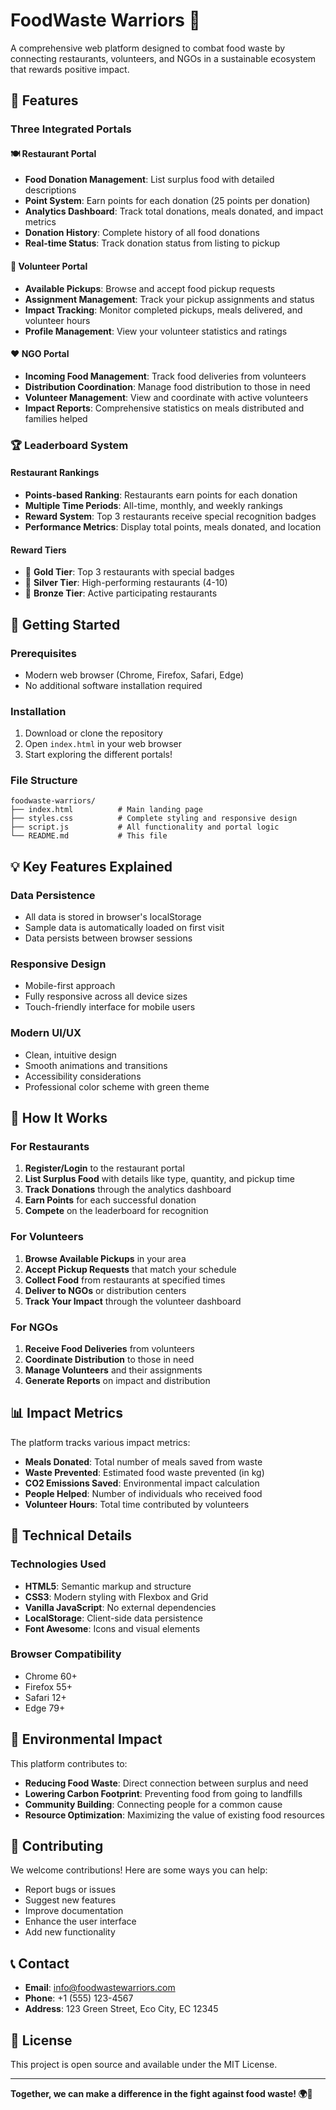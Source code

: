 # FoodWaste Warriors 🌱

A comprehensive web platform designed to combat food waste by connecting restaurants, volunteers, and NGOs in a sustainable ecosystem that rewards positive impact.

## 🌟 Features

### Three Integrated Portals

#### 🍽️ Restaurant Portal
- **Food Donation Management**: List surplus food with detailed descriptions
- **Point System**: Earn points for each donation (25 points per donation)
- **Analytics Dashboard**: Track total donations, meals donated, and impact metrics
- **Donation History**: Complete history of all food donations
- **Real-time Status**: Track donation status from listing to pickup

#### 🤝 Volunteer Portal
- **Available Pickups**: Browse and accept food pickup requests
- **Assignment Management**: Track your pickup assignments and status
- **Impact Tracking**: Monitor completed pickups, meals delivered, and volunteer hours
- **Profile Management**: View your volunteer statistics and ratings

#### ❤️ NGO Portal
- **Incoming Food Management**: Track food deliveries from volunteers
- **Distribution Coordination**: Manage food distribution to those in need
- **Volunteer Management**: View and coordinate with active volunteers
- **Impact Reports**: Comprehensive statistics on meals distributed and families helped

### 🏆 Leaderboard System

#### Restaurant Rankings
- **Points-based Ranking**: Restaurants earn points for each donation
- **Multiple Time Periods**: All-time, monthly, and weekly rankings
- **Reward System**: Top 3 restaurants receive special recognition badges
- **Performance Metrics**: Display total points, meals donated, and location

#### Reward Tiers
- 🥇 **Gold Tier**: Top 3 restaurants with special badges
- 🥈 **Silver Tier**: High-performing restaurants (4-10)
- 🥉 **Bronze Tier**: Active participating restaurants

## 🚀 Getting Started

### Prerequisites
- Modern web browser (Chrome, Firefox, Safari, Edge)
- No additional software installation required

### Installation
1. Download or clone the repository
2. Open `index.html` in your web browser
3. Start exploring the different portals!

### File Structure
```
foodwaste-warriors/
├── index.html          # Main landing page
├── styles.css          # Complete styling and responsive design
├── script.js           # All functionality and portal logic
└── README.md           # This file
```

## 💡 Key Features Explained

### Data Persistence
- All data is stored in browser's localStorage
- Sample data is automatically loaded on first visit
- Data persists between browser sessions

### Responsive Design
- Mobile-first approach
- Fully responsive across all device sizes
- Touch-friendly interface for mobile users

### Modern UI/UX
- Clean, intuitive design
- Smooth animations and transitions
- Accessibility considerations
- Professional color scheme with green theme

## 🎯 How It Works

### For Restaurants
1. **Register/Login** to the restaurant portal
2. **List Surplus Food** with details like type, quantity, and pickup time
3. **Track Donations** through the analytics dashboard
4. **Earn Points** for each successful donation
5. **Compete** on the leaderboard for recognition

### For Volunteers
1. **Browse Available Pickups** in your area
2. **Accept Pickup Requests** that match your schedule
3. **Collect Food** from restaurants at specified times
4. **Deliver to NGOs** or distribution centers
5. **Track Your Impact** through the volunteer dashboard

### For NGOs
1. **Receive Food Deliveries** from volunteers
2. **Coordinate Distribution** to those in need
3. **Manage Volunteers** and their assignments
4. **Generate Reports** on impact and distribution

## 📊 Impact Metrics

The platform tracks various impact metrics:
- **Meals Donated**: Total number of meals saved from waste
- **Waste Prevented**: Estimated food waste prevented (in kg)
- **CO2 Emissions Saved**: Environmental impact calculation
- **People Helped**: Number of individuals who received food
- **Volunteer Hours**: Total time contributed by volunteers

## 🔧 Technical Details

### Technologies Used
- **HTML5**: Semantic markup and structure
- **CSS3**: Modern styling with Flexbox and Grid
- **Vanilla JavaScript**: No external dependencies
- **LocalStorage**: Client-side data persistence
- **Font Awesome**: Icons and visual elements

### Browser Compatibility
- Chrome 60+
- Firefox 55+
- Safari 12+
- Edge 79+

## 🌱 Environmental Impact

This platform contributes to:
- **Reducing Food Waste**: Direct connection between surplus and need
- **Lowering Carbon Footprint**: Preventing food from going to landfills
- **Community Building**: Connecting people for a common cause
- **Resource Optimization**: Maximizing the value of existing food resources

## 🤝 Contributing

We welcome contributions! Here are some ways you can help:
- Report bugs or issues
- Suggest new features
- Improve documentation
- Enhance the user interface
- Add new functionality

## 📞 Contact

- **Email**: info@foodwastewarriors.com
- **Phone**: +1 (555) 123-4567
- **Address**: 123 Green Street, Eco City, EC 12345

## 📄 License

This project is open source and available under the MIT License.

---

**Together, we can make a difference in the fight against food waste! 🌍💚**
